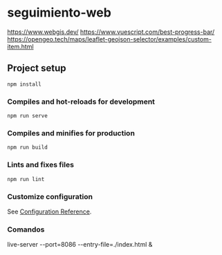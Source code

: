 # seguimiento-web
https://www.webgis.dev/
https://www.vuescript.com/best-progress-bar/
https://opengeo.tech/maps/leaflet-geojson-selector/examples/custom-item.html
## Project setup
```
npm install
```

### Compiles and hot-reloads for development
```
npm run serve
```

### Compiles and minifies for production
```
npm run build
```

### Lints and fixes files
```
npm run lint
```

### Customize configuration
See [Configuration Reference](https://cli.vuejs.org/config/).

### Comandos
live-server --port=8086 --entry-file=./index.html &
